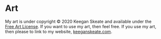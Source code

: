 # Art

My art is under copyright © 2020 Keegan Skeate and available under the [Free Art License](https://directory.fsf.org/wiki/License:FAL1.3). If you want to use my art, then feel free. If you use my art, then please to link to my website, [keeganskeate.com](https://keeganskeate.com).
